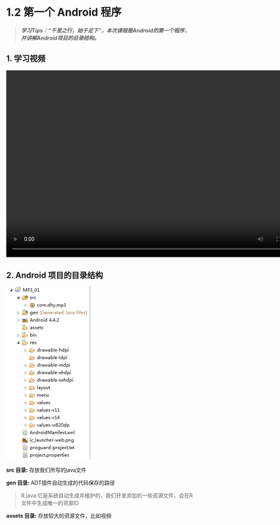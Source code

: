 # 1.2 第一个 Android 程序

>##### 学习Tips：“千里之行，始于足下”，本次课程是Android的第一个程序，并讲解Android项目的目录结构。

## 1. 学习视频

<video src="https://v.qq.com/iframe/player.html?vid=z0180bhmznp&tiny=0&auto=0" width="800" height="498" controls="controls">
</video>

## 2. Android 项目的目录结构

![android_project_lists.png](/images/chapter1/android_project_lists.png)

**src 目录:** 存放我们所写的java文件

**gen 目录:** ADT插件自动生成的代码保存的路径

>R.java:它是系统自动生成并维护的，我们开发添加的一些资源文件，会在R文件中生成唯一的资源ID

**assets 目录:** 存放较大的资源文件，比如视频

